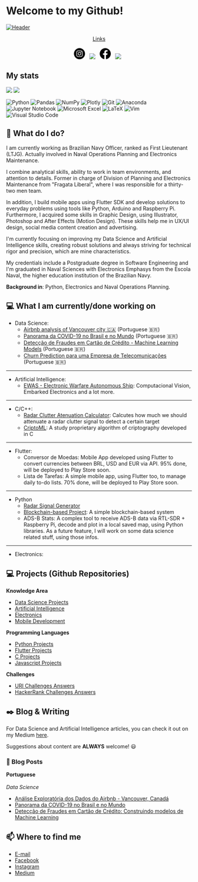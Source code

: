 # Welcome to my Github!

[![Header](https://laboratoriodebits.com.br/wp-content/uploads/2022/01/banner-2.png "Header")](https://laboratoriodebits.com.br/)

<p align='center'>
  <u>Links</u><br><br>
<a href="https://instagram.com/colt7r"><img height="30" src="https://github.com/ygordev/ygordev/blob/main/instagram.png?raw=true"></a>&nbsp;&nbsp;
<a href="https://www.linkedin.com/in/ygormoreiralima"><img height="30" src="https://github.com/ygordev/ygordev/blob/main/linkedin.png?raw=true"></a>&nbsp;&nbsp;
<a href="https://facebook.com/ywml10"><img height="30" src="https://github.com/ygordev/ygordev/blob/main/facebook.png?raw=true"></a>&nbsp;&nbsp;
<a href="https://ygorml.org"><img height="30" src="https://github.com/ygordev/ygordev/blob/main/medium.png?raw=true"></a>&nbsp;&nbsp;
</p>

## My stats
<div>
  <img height="160em" src="https://github-readme-stats.vercel.app/api?username=ygordev&show_icons=true&theme=react&include_all_commits=true&count_private=true&border_radius=8&hide_border=true&bg_color=2D333B"/>
    <img height="160em" src="https://github-readme-stats.vercel.app/api/top-langs/?username=ygordev&layout=compact&langs_count=7&theme=react&border_radius=8&hide_border=true&bg_color=2D333B"/>

  ![Python](https://img.shields.io/badge/python-3670A0?style=flat&logo=Python&logoColor=white)
  ![Pandas](https://img.shields.io/badge/pandas-%23150458.svg?style=flat&logo=Pandas&logoColor=white)
  ![NumPy](https://img.shields.io/badge/numpy-%23013243.svg?style=flat&logo=Numpy&logoColor=white)
  ![Plotly](https://img.shields.io/badge/Plotly-%233F4F75.svg?style=flat&logo=Plotly&logoColor=white)
  ![Git](https://img.shields.io/badge/git-%23F05033.svg?style=flat&logo=git&logoColor=white)
  ![Anaconda](https://img.shields.io/badge/Anaconda-%2344A833.svg?style=flat&logo=anaconda&logoColor=white)
  ![Jupyter Notebook](https://img.shields.io/badge/jupyter-%23FA0F00.svg?style=flat&logo=Jupyter&logoColor=white)
  ![Microsoft Excel](https://img.shields.io/badge/Excel-217346?style=flat&logo=Microsoft-excel&logoColor=white)
  ![LaTeX](https://img.shields.io/badge/latex-%23008080.svg?style=flat&logo=Latex&logoColor=white)
  ![Vim](https://img.shields.io/badge/VIM-%2311AB00.svg?style=flat&logo=Vim&logoColor=white)
  ![Visual Studio Code](https://img.shields.io/badge/VS%20Code-0078d7.svg?style=flat&logo=visual-studio-code&logoColor=white)
</div>

## 💼 What do I do?
I am currently working as Brazilian Navy Officer, ranked as First Lieutenant (LTJG). Actually involved in Naval Operations Planning and Electronics Maintenance. 

I combine analytical skills, ability to work in team environments, and attention to details. Former in charge of Division of Planning and Electronics Maintenance from "Fragata Liberal", where I was responsible for a thirty-two men team.

In addition, I build mobile apps using Flutter SDK and develop solutions to everyday problems using tools like Python, Arduino and Raspberry Pi. Furthermore, I acquired some skills in Graphic Design, using Illustrator, Photoshop and After Effects (Motion Design). These skills help me in UX/UI design, social media content creation and advertising.

I'm currently focusing on improving my Data Science and Artificial Intelligence skills, creating robust solutions and always striving for technical rigor and precision, which are mine characteristics.

My credentials include a Postgraduate degree in Software Engineering and I'm graduated in Naval Sciences with Electronics Emphasys from the Escola Naval, the higher education institution of the Brazilian Navy. 

**Background in**: Python, Electronics and Naval Operations Planning.

## 💻  What I am currently/done working on
- Data Science: 
  - [Airbnb analysis of Vancouver city 🇨🇦](https://github.com/ygordev/Data-Science/blob/main/10_YgorLima_tech_Projeto_Analisando_os_dados_do_Airbnb_Vancouver.ipynb) (Portuguese 🇧🇷)
  - [Panorama da COVID-19 no Brasil e no Mundo](https://colab.research.google.com/github/ygordev/Data-Science/blob/main/YgorLima_tech_Panorama_do_COVID_19_no_Brasil.ipynb) (Portuguese 🇧🇷)
  - [Detecção de Fraudes em Cartão de Crédito - Machine Learning Models](https://bit.ly/3ASmJVW) (Portuguese 🇧🇷)
  - [Churn Prediction para uma Empresa de Telecomunicações](https://colab.research.google.com/github/ygordev/Data-Science/blob/main/YgorML_org_Churn_Prediction_para_uma_empresa_de_Telecomunicac%CC%A7o%CC%83es_10MAR_v1.ipynb) (Portuguese 🇧🇷)

---

- Artificial Intelligence:
  - [EWAS - Electronic Warfare Autonomous Ship](https://github.com/ygordev/EWAS): Computacional Vision, Embarked Electronics and a lot more. 

---

- C/C++: 
  - [Radar Clutter Atenuation Calculator](https://github.com/ygordev/C/blob/main/calculaAtenuacaoClutter.c): Calcutes how much we should attenuate a radar clutter signal to detect a certain target
  - [CriptoML](https://github.com/ygordev/C/blob/main/CriptoML.c): A study proprietary algorithm of criptography developed in C

---

- Flutter:
  - Conversor de Moedas: Mobile App developed using Flutter to convert currencies between BRL, USD and EUR via API. 95% done, will be deployed to Play Store soon.
  - Lista de Tarefas: A simple mobile app, using Flutter too, to manage daily to-do lists. 70% done, will be deployed to Play Store soon.

---

- Python
  - [Radar Signal Generator](https://github.com/ygordev/Electronics/blob/main/Gr%C3%A1fico_Pulso_Radar_Duty_Cycle.ipynb)
  - [Blockchain-based Project](https://colab.research.google.com/drive/1hRYdMY4uuIg2ilXc4MxzyqI0UwMYftCe?usp=sharing): A simple blockchain-based system
  - ADS-B Stats: A complex tool to receive ADS-B data via RTL-SDR + Raspberry Pi, decode and plot in a local saved map, using Python libraries. As a future feature, I will work on some data science related stuff, using those infos.

---

- Electronics: 

## 💻 Projects (Github Repositories)

**Knowledge Area**
- [Data Science Projects](https://github.com/ygordev/Data-Science)
- [Artificial Intelligence](https://github.com/ygordev/Artificial-Intelligence)
- [Electronics](https://github.com/ygordev/Electronics)
- [Mobile Development](https://github.com/ygordev/Mobile-Development)

**Programming Languages**
- [Python Projects](https://github.com/ygordev/Python)
- [Flutter Projects](https://github.com/ygordev/Flutter)
- [C Projects](https://github.com/ygordev/C)
- [Javascript Projects](https://github.com/ygordev/JavaScript)

**Challenges**
- [URI Challenges Answers](https://github.com/ygordev/URI)
- [HackerRank Challenges Answers](https://github.com/ygordev/#)

## ✒️ Blog & Writing 
<!-- I'm also writing at my blog [Laboratório de Bits](https://laboratoriodebits.com.br), where I write about Electronics and Computer Programming, using easy-to-understand language and easy-to-consume content. -->

For Data Science and Artificial Intelligence articles, you can check it out on my Medium <a href="https://medium.com/@ygormoreiralima">here</a>.

Suggestions about content are **ALWAYS** welcome! 😃

### 📰  Blog Posts
**Portuguese**<br><br>
*Data Science*
- [Análise Exploratória dos Dados do Airbnb - Vancouver, Canadá](https://bit.ly/3oMSRV9)
- [Panorama da COVID-19 no Brasil e no Mundo](https://bit.ly/31g2Jis)
- [Detecção de Fraudes em Cartão de Crédito: Construindo modelos de Machine Learning](https://medium.com/ygorlimahome/detec%C3%A7%C3%A3o-de-fraudes-em-cart%C3%A3o-de-cr%C3%A9dito-construindo-modelos-de-machine-learning-3484a39afee6)
<!--
*Computer Science*
- [O que são algoritmos?](https://laboratoriodebits.com.br/o-que-e-algoritmo/)
- [Orientação à Objetos: Entenda de uma vez por todas em apenas 8 minutos](https://laboratoriodebits.com.br/orientacao-a-objetos-tudo-o-que-voce-precisa-saber/)
- [Descubra os 17 melhores sites para aprender programação](https://laboratoriodebits.com.br/8-melhores-sites-para-aprender-programacao/)

*Python*
- [Como Criar Uma Aplicação Blockchain Do Zero Com Python em 8 Passos](https://laboratoriodebits.com.br/como-criar-uma-aplicacao-blockchain-do-zero-com-python/)
- [Integrais e Derivadas com Python](https://laboratoriodebits.com.br/integrais-e-derivadas-com-python-saiba-como/)

*Electronics*
- [O que é Arduino?](https://laboratoriodebits.com.br/o-que-e-arduino/)
- [Introdução ao Raspberry Pi](https://laboratoriodebits.com.br/o-que-e-o-raspberry-pi/)
- [O que é o RTL-SDR?](https://laboratoriodebits.com.br/o-que-e-o-rtl-sdr/)
-->
## 📫  Where to find me
- [E-mail](mailto:contato@ygorml.org)
- [Facebook](https://facebook.com/ywml10)
- [Instagram](https://instagram.com/colt7r)
- [Medium](https://www.ygorml.org/)
<!-- - [Blog](https://www.laboratoriodebits.com.br/) -->

<!--
### Want to support me? Buy me a coffee!
Help-me with a coffee, feedbacks or ideas. I'm completly open to hear and help. <br>
👉  Click on the coffee mug to support <a href="https://www.buymeacoffee.com/ygordev"><img height="30" src="https://github.com/ygordev/ygordev/blob/main/by-me-a-coffee.png?raw=true"></a>&nbsp;&nbsp;

**ygordev/ygordev** is a ✨ _special_ ✨ repository because its `README.md` (this file) appears on your GitHub profile.

Here are some ideas to get you started:

- 🔭 I’m currently working on ...
- 🌱 I’m currently learning ...
- 👯 I’m looking to collaborate on ...
- 🤔 I’m looking for help with ...
- 💬 Ask me about ...
- 📫 How to reach me: ...
- 😄 Pronouns: ...
- ⚡ Fun fact: ...
-->
